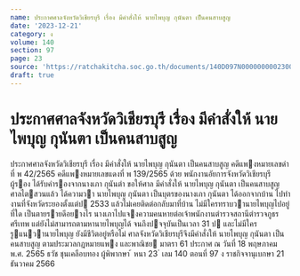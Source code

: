 ```yaml
---
name: ประกาศศาลจังหวัดวิเชียรบุรี เรื่อง มีคำสั่งให้ นายไพบุญ กุนันตา เป็นคนสาบสูญ
date: '2023-12-21'
category: ง
volume: 140
section: 97
page: 23
source: 'https://ratchakitcha.soc.go.th/documents/140D097N0000000002300.pdf'
draft: true
---
```


# ประกาศศาลจังหวัดวิเชียรบุรี เรื่อง มีคำสั่งให้ นายไพบุญ กุนันตา เป็นคนสาบสูญ

ประกาศศาลจังหวัดวิเชียรบุรี เรื่อง มีคําสั่งให้ นายไพบุญ กุนันตา เป็นคนสาบสูญ คดีแพงหมายเลขดําที่ พ 42/2565 คดีแพงหมายเลขแดงที่ พ 139/2565 ด้วย พนักงานอัยการจังหวัดวิเชียรบุรี ผู้รอง ได้รับคํารองจากนางเภา กุนันตำ ขอให้ศาล มีคําสั่งให้ นายไพบุญ กุนันตา เป็นคนสาบสูญ ศาลไตสวนแล้ว ได้ความวา นายไพบุญ กุนันตา เป็นบุตรของนางเภา กุนันตา ได้ออกจากบ้าน ไปทํางานที่จังหวัดระยองตั้งแต่ป 2533 แล้วไม่เคยติดต่อกลับมาที่บ้าน ไม่มีใครทราบวานายไพบุญไปอยู่ที่ใด เป็นตายรายดีอยางไร นางเภาไปแจงความคนหายต่อเจ้าพนักงานตํารวจสถานีตํารวจภูธรศรีเทพ แต่ยังไม่สามารถตามหานายไพบุญได้ จนถึงปจจุบันเป็นเวลา 31 ป และไม่มีใครรูแนวานายไพบุญ ยังมีชีวิตอยู่หรือไม่ ศาลจังหวัดวิเชียรบุรีจึงมีคําสั่งให้ นายไพบุญ กุนันตา เป็นคนสาบสูญ ตามประมวลกฎหมายแพง และพาณิชย มาตรา 61 ประกาศ ณ วันที่ 18 พฤษภาคม พ.ศ. 2565 ธวัช ชุนเคลือบทอง ผู้พิพากษา ้ หนา 23 ่ เลม 140 ตอนที่ 97 ง ราชกิจจานุเบกษา 21 ธันวาคม 2566
